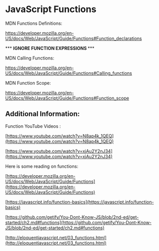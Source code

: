 # JavaScript Functions

MDN Functions Definitions:

https://developer.mozilla.org/en-US/docs/Web/JavaScript/Guide/Functions#Function_declarations

*** <strong>IGNORE FUNCTION EXPRESSIONS </strong> ***

MDN Calling Functions:

https://developer.mozilla.org/en-US/docs/Web/JavaScript/Guide/Functions#Calling_functions

MDN Function Scope:

https://developer.mozilla.org/en-US/docs/Web/JavaScript/Guide/Functions#Function_scope

## Additional Information:

Function YouTube Videos :

[https://www.youtube.com/watch?v=N8ap4k_1QEQ](https://www.youtube.com/watch?v=N8ap4k_1QEQ)

[https://www.youtube.com/watch?v=xjAu2Y2nJ34](https://www.youtube.com/watch?v=xjAu2Y2nJ34)

Here is some reading on functions:

[https://developer.mozilla.org/en-US/docs/Web/JavaScript/Guide/Functions](https://developer.mozilla.org/en-US/docs/Web/JavaScript/Guide/Functions)

[https://javascript.info/function-basics](https://javascript.info/function-basics)

[https://github.com/getify/You-Dont-Know-JS/blob/2nd-ed/get-started/ch2.md#functions](https://github.com/getify/You-Dont-Know-JS/blob/2nd-ed/get-started/ch2.md#functions)

[http://eloquentjavascript.net/03_functions.html](http://eloquentjavascript.net/03_functions.html)
